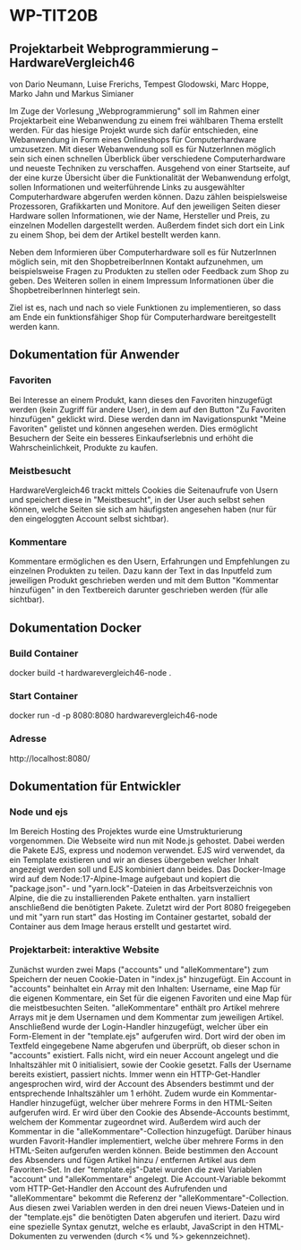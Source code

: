 # WP-TIT20B

## Projektarbeit Webprogrammierung – HardwareVergleich46

von Dario Neumann, Luise Frerichs, Tempest Glodowski, Marc Hoppe, Marko Jahn und Markus Simianer

Im Zuge der Vorlesung „Webprogrammierung" soll im Rahmen einer Projektarbeit eine Webanwendung zu einem frei wählbaren Thema erstellt werden. Für das hiesige Projekt wurde sich dafür entschieden, eine Webanwendung in Form eines Onlineshops für Computerhardware umzusetzen. Mit dieser Webanwendung soll es für NutzerInnen möglich sein sich einen schnellen Überblick über verschiedene Computerhardware und neueste Techniken zu verschaffen. Ausgehend von einer Startseite, auf der eine kurze Übersicht über die Funktionalität der Webanwendung erfolgt, sollen Informationen und weiterführende Links zu ausgewählter Computerhardware abgerufen werden können. Dazu zählen beispielsweise Prozessoren, Grafikkarten und Monitore. Auf den jeweiligen Seiten dieser Hardware sollen Informationen, wie der Name, Hersteller und Preis, zu einzelnen Modellen dargestellt werden. Außerdem findet sich dort ein Link zu einem Shop, bei dem der Artikel bestellt werden kann.

Neben dem Informieren über Computerhardware soll es für NutzerInnen möglich sein, mit den ShopbetreiberInnen Kontakt aufzunehmen, um beispielsweise Fragen zu Produkten zu stellen oder Feedback zum Shop zu geben. Des Weiteren sollen in einem Impressum Informationen über die ShopbetreiberInnen hinterlegt sein.

Ziel ist es, nach und nach so viele Funktionen zu implementieren, so dass am Ende ein funktionsfähiger Shop für Computerhardware bereitgestellt werden kann.

## Dokumentation für Anwender

### Favoriten

Bei Interesse an einem Produkt, kann dieses den Favoriten hinzugefügt werden (kein Zugriff für andere User), in dem auf den Button "Zu Favoriten hinzufügen" geklickt wird. Diese werden dann im Navigationspunkt "Meine Favoriten" gelistet und können angesehen werden. Dies ermöglicht Besuchern der Seite ein besseres Einkaufserlebnis und erhöht die Wahrscheinlichkeit, Produkte zu kaufen.

### Meistbesucht

HardwareVergleich46 trackt mittels Cookies die Seitenaufrufe von Usern und speichert diese in "Meistbesucht", in der User auch selbst sehen können, welche Seiten sie sich am häufigsten angesehen haben (nur für den eingeloggten Account selbst sichtbar).

### Kommentare

Kommentare ermöglichen es den Usern, Erfahrungen und Empfehlungen zu einzelnen Produkten zu teilen. Dazu kann der Text in das Inputfeld zum jeweiligen Produkt geschrieben werden und mit dem Button "Kommentar hinzufügen" in den Textbereich darunter geschrieben werden (für alle sichtbar).

## Dokumentation Docker

### Build Container

docker build -t hardwarevergleich46-node .

### Start Container

docker run -d -p 8080:8080 hardwarevergleich46-node

### Adresse

http://localhost:8080/

## Dokumentation für Entwickler

### Node und ejs

Im Bereich Hosting des Projektes wurde eine Umstrukturierung vorgenommen. Die Webseite wird nun mit Node.js gehostet. Dabei werden die Pakete EJS, express und nodemon verwendet. EJS wird verwendet, da ein Template existieren und wir an dieses übergeben welcher Inhalt angezeigt werden soll und EJS kombiniert dann beides. Das Docker-Image wird auf dem Node:17-Alpine-Image aufgebaut und kopiert die "package.json"- und "yarn.lock"-Dateien in das Arbeitsverzeichnis von Alpine, die die zu installierenden Pakete enthalten. yarn installiert anschließend die benötigten Pakete. Zuletzt wird der Port 8080 freigegeben und mit "yarn run start" das Hosting im Container gestartet, sobald der Container aus dem Image heraus erstellt und gestartet wird.

### Projektarbeit: interaktive Website

Zunächst wurden zwei Maps ("accounts" und "alleKommentare") zum Speichern der neuen Cookie-Daten in "index.js" hinzugefügt. Ein Account in "accounts" beinhaltet ein Array mit den Inhalten: Username, eine Map für die eigenen Kommentare, ein Set für die eigenen Favoriten und eine Map für die meistbesuchten Seiten. "alleKommentare" enthält pro Artikel mehrere Arrays mit je dem Usernamen und dem Kommentar zum jeweiligen Artikel. Anschließend wurde der Login-Handler hinzugefügt, welcher über ein Form-Element in der "template.ejs" aufgerufen wird. Dort wird der oben im Textfeld eingegebene Name abgerufen und überprüft, ob dieser schon in "accounts" existiert. Falls nicht, wird ein neuer Account angelegt und die Inhaltszähler mit 0 initialisiert, sowie der Cookie gesetzt. Falls der Username bereits existiert, passiert nichts. Immer wenn ein HTTP-Get-Handler angesprochen wird, wird der Account des Absenders bestimmt und der entsprechende Inhaltszähler um 1 erhöht. Zudem wurde ein Kommentar-Handler hinzugefügt, welcher über mehrere Forms in den HTML-Seiten aufgerufen wird. Er wird über den Cookie des Absende-Accounts bestimmt, welchem der Kommentar zugeordnet wird. Außerdem wird auch der Kommentar in die "alleKommentare"-Collection hinzugefügt. Darüber hinaus wurden Favorit-Handler implementiert, welche über mehrere Forms in den HTML-Seiten aufgerufen werden können. Beide bestimmen den Account des Absenders und fügen Artikel hinzu / entfernen Artikel aus dem Favoriten-Set.
In der "template.ejs"-Datei wurden die zwei Variablen "account" und "alleKommentare" angelegt. Die Account-Variable bekommt vom HTTP-Get-Handler den Account des Aufrufenden und "alleKommentare" bekommt die Referenz der "alleKommentare"-Collection. Aus diesen zwei Variablen werden in den drei neuen Views-Dateien und in der "template.ejs" die benötigten Daten abgerufen und iteriert. Dazu wird eine spezielle Syntax genutzt, welche es erlaubt, JavaScript in den HTML-Dokumenten zu verwenden (durch <% und %> gekennzeichnet).
